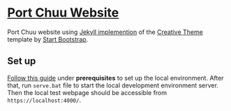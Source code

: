 # [Port Chuu Website](https://port.chuu.sh/)

Port Chuu website using [Jekyll implemention](https://github.com/volny/creative-theme-jekyll) of the [Creative Theme](https://startbootstrap.com/themes/creative/) template by [Start Bootstrap](https://startbootstrap.com).

## Set up

[Follow this guide](https://help.github.com/en/github/working-with-github-pages/testing-your-github-pages-site-locally-with-jekyll)
under **prerequisites** to set up the local environment.
After that, run `serve.bat` file to start the local development environment server.
Then the local test webpage should be accessible from `https://localhost:4000/`.